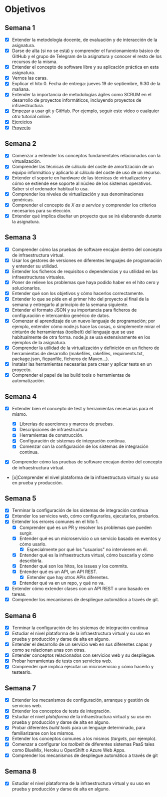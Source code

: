 # Objetivos

## Semana 1

- [x] Entender la metodología docente, de evaluación y de interacción de la asignatura.
- [x] Darse de alta (si no se está) y comprender el funcionamiento básico de GitHub y el grupo de Telegram de la asignatura y conocer el resto de los recursos de la misma.
- [x] Entender el concepto de software libre y su aplicación práctica en esta asignatura.
- [x] Vernos las caras.
- [x] Explicar el hito 0. Fecha de entrega: jueves 19 de septiembre, 9:30 de la mañana.
- [x] Entender la importancia de metodologías ágiles como SCRUM en el desarrollo de proyectos informáticos, incluyendo proyectos de infraestructura.
- [x] Empezar a usar git y GitHub. Por ejemplo, seguir este vídeo o cualquier otro tutorial online.
- [x] [Ejercicios](https://github.com/raulsf6/Ejercicios-IV.git)
- [x] [Proyecto](https://github.com/raulsf6/Proyecto-IV.git)

## Semana 2

- [x] Comenzar a entender los conceptos fundamentales relacionados con la virtualización.
- [x] Comprender las técnicas de cálculo del coste de amortización de un equipo informático y aplicarlo al cálculo del coste de uso de un recurso.
- [x] Entender el soporte en hardware de las técnicas de virtualización y cómo se extiende ese soporte al núcleo de los sistemas operativos. Saber si el ordenador habitual lo usa.
- [x] Comprender los niveles de virtualización y sus denominaciones genéricas.
- [x] Comprender el concepto de *X as a service* y comprender los criterios necesarios para su elección.
- [x] Entender qué implica diseñar un proyecto que se irá elaborando durante la asignatura.

## Semana 3

- [x] Comprender cómo las pruebas de software encajan dentro del concepto de infraestructura virtual.
- [x] Usar los gestores de versiones en diferentes lenguajes de programación y entender su utilidad.
- [x] Entender los ficheros de requisitos o dependencias y su utilidad en las infraestructuras virtuales.
- [x] Poner de relieve los problemas que haya podido haber en el hito cero y solucionarlos.
- [x] Entender qué son los objetivos y cómo hacerlos correctamente.
- [x] Entender lo que se pide en el primer hito del proyecto al final de la semana y entregarlo al principio de la semana siguiente.
- [x] Entender el formato JSON y su importancia para ficheros de configuración e intercambio genérico de datos.
- [x] Comenzar el aprendizaje de un nuevo lenguaje de programación; por ejemplo, entender cómo node.js hace las cosas, o simplemente mirar el cinturón de herramientas (toolbelt) del lenguaje que se use habitualmente de otra forma. node.js se usa extensivamente en los ejemplos de la asignatura.
- [x] Comprender la utilidad de la virtualización y definición en un fichero de herramientas de desarrollo (makefiles, rakefiles, requiments.txt, package.json, ficpanfile, ficheros de Maven...).
- [x] Instalar las herramientas necesarias para crear y aplicar tests en un proyecto.
- [x] Comprender el papel de las build tools o herramientas de automatización.

## Semana 4

- [x] Entender bien el concepto de test y herramientas necesarias para el mismo.

    - [x] Librerías de aserciones y marcos de pruebas.
    - [x] Descripciones de infraestructura
    - [x] Herramientas de construcción.
    - [x] Configuración de sistemas de integración continua.
    - [x] Comenzar con la configuración de los sistemas de integración continua.

- [x] Comprender cómo las pruebas de software encajan dentro del concepto de infraestructura virtual.

- [x]Comprender el nivel plataforma de la infraestructura virtual y su uso en prueba y producción.
 

 ## Semana 5

- [x] Terminar la configuración de los sistemas de integración continua
- [x] Entender los servicios web, cómo configurarlos, ejecutarlos, probarlos.
- [x] Entender los errores comunes en el hito 1.
    - [x] Comprender qué es un PR y resolver los problemas que pueden surgir.
    - [x] Entender qué es un microservicio o un servicio basado en eventos y cómo usarlo.
        - [x] Especialmente por qué los "usuarios" no intervienen en él.
    - [x] Entender qué es la infraestructura virtual, cómo buscarla y cómo describirla.
    - [x] Entender qué son los hitos, los issues y los commits.
    - [x] Entender qué es un API, un API REST.
        - [x] Entender que hay otros APIs diferentes.
    - [x] Entender qué va en un repo, y qué no va.
- [x] Entender cómo extender clases con un API REST o uno basado en tareas.
- [x] Comprender los mecanismos de despliegue automático a través de git.

## Semana 6

- [x] Terminar la configuración de los sistemas de integración continua
- [x] Estudiar el nivel plataforma de la infraestructura virtual y su uso en prueba y producción y darse de alta en alguno.
- [x] Entender el desarrollo de un servicio web en sus diferentes capas y como se relacionan unas con otras.
- [x] Entender conceptos relacionados con servicios web y su despliegue.
- [x] Probar herramientas de tests con servicios web.
- [x] Comprender qué implica ejecutar un microservicio y cómo hacerlo y testearlo.

## Semana 7
- [x] Entender los mecanismos de configuración, arranque y gestión de servicios web.
- [x] Entender los conceptos de tests de integración.
- [x] Estudiar el nivel *plataforma* de la infraestructura virtual y su uso en prueba y producción y darse de alta en alguno.
- [x] Probar diferentes *build tools* para un lenguaje determinado, para familiarizarse con los mismos.
- [x] Entender los conceptos comunes a los mismos (*targets*, por ejemplo).
- [x] Comenzar a configurar los *toolbelt* de diferentes sistemas PaaS tales como BlueMix, Heroku u OpenShift o Azure Web Apps.
- [x] Comprender los mecanismos de despliegue automático a través de git

## Semana 8
- [x] Estudiar el nivel plataforma de la infraestructura virtual y su uso en prueba y producción y darse de alta en alguno.
